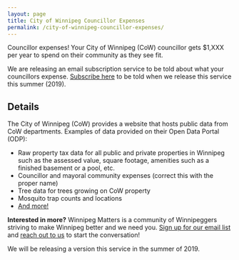 ```yaml
---
layout: page
title: City of Winnipeg Councillor Expenses
permalink: /city-of-winnipeg-councillor-expenses/
---
```


Councillor expenses! Your City of Winnipeg (CoW) councillor gets $1,XXX per year to spend on their community as they see fit.

We are releasing an email subscription service to be told about what your councillors expense. [Subscribe here]() to be told when we release this service this summer (2019).

## Details

The City of Winnipeg (CoW) provides a website that hosts public data from CoW departments. Examples of data provided on their Open Data Portal (ODP):

* Raw property tax data for all public and private properties in Winnipeg such as the assessed value, square footage, amenities such as a finished basement or a pool, etc.
* Councillor and mayoral community expenses (correct this with the proper name)
* Tree data for trees growing on CoW property
* Mosquito trap counts and locations
* [And more!](https://data.winnipeg.ca)

**Interested in more?** Winnipeg Matters is a community of Winnipeggers striving to make Winnipeg better and we need you. [Sign up for our email list]() and [reach out to us](winnipegmatterscontact@gmail.com) to start the conversation!

We will be releasing a version this service in the summer of 2019.
